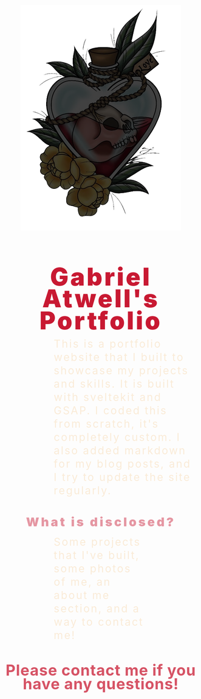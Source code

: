 <p style="text-align: center">
<img src="https://github.com/gabrielatwell1987/portfolio/blob/262310ec2a67da72981f741e685e63fad854f7cc/static/logos/heart-skull.png" alt="heart skull">
</p>

<h1 style="text-align: center; margin-bottom: 1rem; font-size: 4rem; font-weight: 900; letter-spacing: 5px; line-height: .90; color: rgba(200, 25, 50, 1);">
Gabriel Atwell's Portfolio
</h1>

<article style="margin-left: 8rem; margin-right: 8rem; margin-bottom: 2rem; font-size: 1.75rem; line-height: 1.25; letter-spacing: 3px; width: 75%; color: antiquewhite;">
This is a portfolio website that I built to showcase my projects and skills. It is built with sveltekit and GSAP. I coded this from scratch, it's completely custom. I also added markdown for my blog posts, and I try to update the site regularly.
</article>

<h2 style="text-align: center; margin-bottom: 1rem; font-size: 2rem; font-weight: 900; letter-spacing: 5px; color: rgba(200, 25, 50, .45);">
What is disclosed?
</h2>

<section style="margin-left: 8rem; margin-right: 8rem;  margin-bottom: 2rem; font-size: 1.75rem; line-height: 1.25; letter-spacing: 3px; color: antiquewhite;">
Some projects that I've built, some photos of me, an about me section, and a way to contact me!
</section>

<h3 style="text-align: center; margin-bottom: 2rem; font-size: 2.5rem; font-weight: 700; letter-spacing: 1px; line-height: .90; color: rgba(200, 25, 50, .75);">
Please contact me if you have any questions!
</h3>
